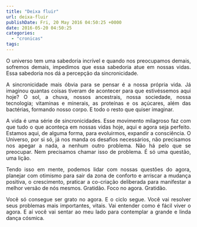 ```yaml
---
title: "Deixa fluir"
url: deixa-fluir
publishDate: Fri, 20 May 2016 04:50:25 +0000
date: 2016-05-20 04:50:25
categories: 
  - "cronicas"
tags: 
---
```

<p style="text-align: justify;">O universo tem uma sabedoria incrível e quando nos preocupamos demais, sofremos demais, impedimos que essa sabedoria atue em nossas vidas. Essa sabedoria nos dá a percepção da sincronicidade.<!--more--></p>
<p style="text-align: justify;">A sincronicidade mais óbvia para se pensar é a nossa própria vida. Já imaginou quantas coisas tiveram de acontecer para que estivéssemos aqui hoje? O sol, a chuva, nossos ancestrais, nossa sociedade, nossa tecnologia; vitaminas e minerais, as proteínas e os açúcares, além das bactérias, formando nosso corpo. E todo o resto que quiser imaginar.</p>
<p style="text-align: justify;">A vida é uma série de sincronicidades. Esse movimento milagroso faz com que tudo o que aconteça em nossas vidas hoje, aqui e agora seja perfeito. Estamos aqui, de alguma forma, para evoluirmos, expandir a consciência. O Universo, por si só, já nos manda os desafios necessários, não precisamos nos apegar a nada, a nenhum outro problema. Não há pelo que se preocupar. Nem precisamos chamar isso de problema. É só uma questão, uma lição.</p>
<p style="text-align: justify;">Tendo isso em mente, podemos lidar com nossas questões do agora, planejar com otimismo para sair da zona de conforto e arriscar a mudança positiva, o crescimento, praticar a co-criação deliberada para manifestar a melhor versão de nós mesmos. Gratidão. Foco no agora. Gratidão.</p>
<p style="text-align: justify;">Você só consegue ser grato no agora. E o ciclo segue. Você vai resolver seus problemas mais importantes, vitais. Vai entender como é fácil viver o agora. E aí você vai sentar ao meu lado para contemplar a grande e linda dança cósmica.</p>
